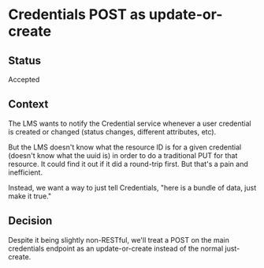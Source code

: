 # Credentials POST as update-or-create

## Status

Accepted

## Context

The LMS wants to notify the Credential service whenever a user credential is created
or changed (status changes, different attributes, etc).

But the LMS doesn't know what the resource ID is for a given credential (doesn't know
what the uuid is) in order to do a traditional PUT for that resource. It could find it
out if it did a round-trip first. But that's a pain and inefficient.

Instead, we want a way to just tell Credentials, "here is a bundle of data, just make
it true."

## Decision

Despite it being slightly non-RESTful, we'll treat a POST on the main credentials endpoint
as an update-or-create instead of the normal just-create.
